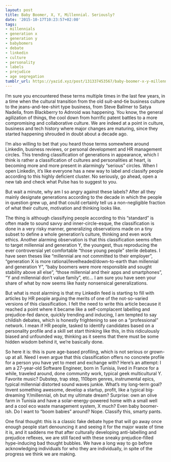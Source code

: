 ```yaml
---
layout: post
title: Baby Boomer, X, Y, Millennial. Seriously?
date: '2015-10-17T10:23:57+02:00'
tags:
- millennials
- generation x
- generation y
- babybomers
- debate
- linkedin
- culture
- personality
- labels
- prejudice
- age segregation
tumblr_url: https://yazid.xyz/post/131337453567/baby-boomer-x-y-millennial-seriously
---
```

I’m sure you encountered these terms multiple times in the last few years, in a time when the cultural transition from the old suit-and-tie business culture to the jeans-and-tee-shirt type business, from Steve Ballmer to Satya Nadella, from Blackberry to Adnroid was happening. You know, the general agilization of things, the cool down from horrific patent battles to a more compromising and collaborative culture. We are indeed at a point in culture, business and tech history where major changes are maturing, since they started happening shrouded in doubt about a decade ago.

I’m also willing to bet that you heard those terms somewhere around Linkedin, business reviews, or personal development and HR management circles. This trending classification of generations in appearance, which I think is rather a classification of cultures and personalities at heart, is becoming more and more present in alarmingly “serious” circles. When I open Linkedin, it’s like everyone has a new way to label and classify people according to this highly deficient cluster. No seriously, go ahead, open a new tab and check what Pulse has to suggest to you.

But wait a minute, why am I so angry against these labels? After all they mainly designate generations according to the decade in which the people in question grew up, and that could certainly tell us a non-negligible fraction of what their culture, motivation and thinking looks like.

The thing is although classifying people according to this “standard” is often made to sound savvy and inner-circle-esque, the classification is done in a very risky manner, generalizing observations made on a tiny subset to define a whole generation’s culture, thinking and even work ethics. Another alarming observation is that this classification seems often to target millennial and generation Y, the youngest, thus reproducing the ever controversial yet comfortable “those young people” sterile debates. I have seen theses like “millennial are not committed to their employer”, “generation X is more rational/levelheaded/down-to-earth than millennial and generation Y”, “baby boomers were more responsible and sought stability above all else”, “those millennial and their apps and smartphones”, “Y and millennial don’t value family”, etc… I am sure you have seen your share of what by now seems like hasty nonsensical generalizations.

But what is most alarming is that my Linkedin feed is starting to fill with articles by HR people arguing the merits of one of the not-so-varied versions of this classification. I felt the need to write this article because it reached a point where it became like a self-complacent labelling and prejudice-fed dance, quickly trending and inducing, I am tempted to say childish debates, which is honestly frightening to see on a “professional” network. I mean if HR people, tasked to identify candidates based on a personality profile and a skill set start thinking like this, in this ridiculously biased and unfounded way, thinking as it seems that there must be some hidden wisdom behind it, we’re basically done.

So here it is: this is pure age-based profiling, which is not serious or grown-up at all. Need I even argue that this classification offers no concrete profile for a person you have yet to meet and exchange with? Here’s an attempt: I am a 27-year-old Software Engineer, born in Tunisia, lived in France for a while, traveled around, done community work, typical geek multicultural Y. Favorite music? Dubstep, trap step, 110bpm genres, instrumental epics, typical millennial distorted sound waves junkie. What’s my long-term goal? Invent something awesome, develop a startup, profit, like a typical big-dreaming Y/millennial, oh but my ultimate dream? Surprise: own an olive farm in Tunisia and have a solar-energy-powered home with a small well and a cool eco waste management system, X much? Even baby boomer-ish. Do I want to “boom babies” around? Nope. Classify this, smarty pants.

One final thought: this is a classic fake debate hype that will go away once enough people start denouncing it and seeing it for the major waste of time it is, and it saddens me that after culturally developing anti-labelling and prejudice reflexes, we are still faced with these sneaky prejudice-filled hype-inducing bad thought bubbles. We have a long way to go before acknowledging individuals for who they are individually, in spite of the progress we think we are making.

